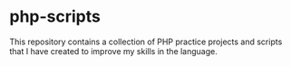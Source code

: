 # php-scripts
This repository contains a collection of PHP practice projects and scripts that I have created to improve my skills in the language. 
